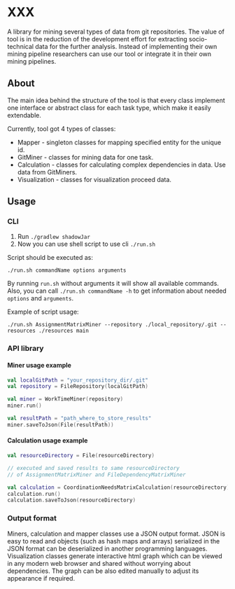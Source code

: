 # XXX
A library for mining several types of data from git
repositories. The value of tool is in the reduction of the development
effort for extracting socio-technical data for the further analysis.
Instead of implementing their own mining pipeline researchers can use
our tool or integrate it in their own mining pipelines.

## About 
The main idea behind the structure of the tool is that every class implement one 
interface or abstract class for each task type, which make it easily extendable.

Currently, tool got 4 types of classes:
* Mapper - singleton classes for mapping specified entity for the unique id.
* GitMiner - classes for mining data for one task.
* Calculation - classes for calculating complex dependencies in data.
  Use data from GitMiners.
* Visualization - classes for visualization proceed data.


## Usage

### CLI
1. Run `./gradlew shadowJar`
2. Now you can use shell script to use cli `./run.sh` 

Script should be executed as:    
```shell script
./run.sh commandName options arguments
```

By running `run.sh` without arguments it will show all
available commands. Also, you can call `./run.sh commandName -h` 
to get information about needed `options` and `arguments`.

Example of script usage: 
```shell script
./run.sh AssignmentMatrixMiner --repository ./local_repository/.git --resources ./resources main
```


### API library

#### Miner usage example

```kotlin
val localGitPath = "your_repository_dir/.git"
val repository = FileRepository(localGitPath)

val miner = WorkTimeMiner(repository)
miner.run()

val resultPath = "path_where_to_store_results"
miner.saveToJson(File(resultPath))
```

#### Calculation usage example

```kotlin
val resourceDirectory = File(resourceDirectory)

// executed and saved results to same resourceDirectory
// of AssignmentMatrixMiner and FileDependencyMatrixMiner

val calculation = CoordinationNeedsMatrixCalculation(resourceDirectory)
calculation.run()
calculation.saveToJson(resourceDirectory)
```
    

### Output format
Miners, calculation and mapper classes use a JSON output format.
JSON is easy to read and objects (such as hash maps and arrays) 
serialized in the JSON format can be deserialized in another programming languages.
Visualization classes generate interactive html graph which can be viewed 
in any modern web browser and shared without worrying about dependencies. 
The graph can be also edited manually to adjust its appearance if required. 

